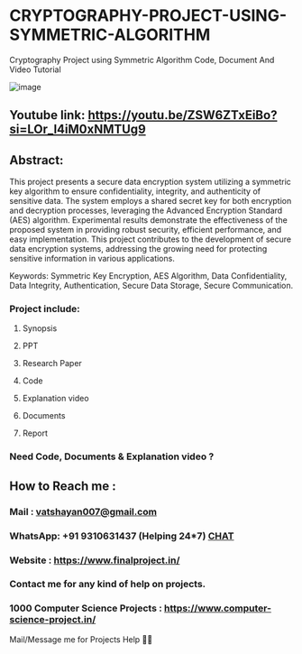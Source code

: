 # CRYPTOGRAPHY-PROJECT-USING-SYMMETRIC-ALGORITHM
Cryptography Project using Symmetric Algorithm Code, Document And Video Tutorial

![image](https://github.com/user-attachments/assets/9741692e-fbd2-4b83-87f7-ee4fdbbbb287)

## Youtube link: https://youtu.be/ZSW6ZTxEiBo?si=LOr_l4iM0xNMTUg9

## Abstract:
This project presents a secure data encryption system utilizing a symmetric key algorithm to ensure confidentiality, integrity, and authenticity of sensitive data. The system employs a shared secret key for both encryption and decryption processes, leveraging the Advanced Encryption Standard (AES) algorithm. Experimental results demonstrate the effectiveness of the proposed system in providing robust security, efficient performance, and easy implementation. This project contributes to the development of secure data encryption systems, addressing the growing need for protecting sensitive information in various applications.

Keywords: Symmetric Key Encryption, AES Algorithm, Data Confidentiality, Data Integrity, Authentication, Secure Data Storage, Secure Communication.

### Project include: 

1. Synopsis

2. PPT

3. Research Paper


4. Code

5. Explanation video

6. Documents

7. Report


### Need Code, Documents & Explanation video ? 

## How to Reach me :

### Mail : vatshayan007@gmail.com 

### WhatsApp: +91 9310631437 (Helping 24*7) **[CHAT](https://wa.me/message/CHWN2AHCPMAZK1)** 

### Website : https://www.finalproject.in/

### Contact me for any kind of help on projects.
### 1000 Computer Science Projects : https://www.computer-science-project.in/


Mail/Message me for Projects Help 🙏🏻
